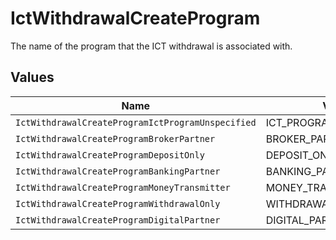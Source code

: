 # IctWithdrawalCreateProgram

The name of the program that the ICT withdrawal is associated with.


## Values

| Name                                              | Value                                             |
| ------------------------------------------------- | ------------------------------------------------- |
| `IctWithdrawalCreateProgramIctProgramUnspecified` | ICT_PROGRAM_UNSPECIFIED                           |
| `IctWithdrawalCreateProgramBrokerPartner`         | BROKER_PARTNER                                    |
| `IctWithdrawalCreateProgramDepositOnly`           | DEPOSIT_ONLY                                      |
| `IctWithdrawalCreateProgramBankingPartner`        | BANKING_PARTNER                                   |
| `IctWithdrawalCreateProgramMoneyTransmitter`      | MONEY_TRANSMITTER                                 |
| `IctWithdrawalCreateProgramWithdrawalOnly`        | WITHDRAWAL_ONLY                                   |
| `IctWithdrawalCreateProgramDigitalPartner`        | DIGITAL_PARTNER                                   |